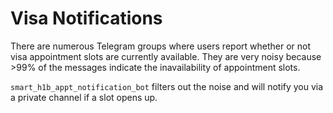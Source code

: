 # Visa Notifications
There are numerous Telegram groups where users report whether or not visa appointment slots are currently available. 
They are very noisy because >99% of the messages indicate the inavailability of appointment slots. 

`smart_h1b_appt_notification_bot` filters out the noise and will notify you via a private channel if a slot opens up.

